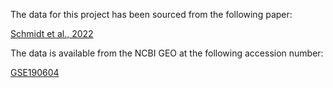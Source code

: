 The data for this project has been sourced from the following paper:

[Schmidt et al., 2022](https://www.science.org/doi/10.1126/science.abj4008)

The data is available from the NCBI GEO at the following accession number:

[GSE190604](https://www.ncbi.nlm.nih.gov/geo/query/acc.cgi)

